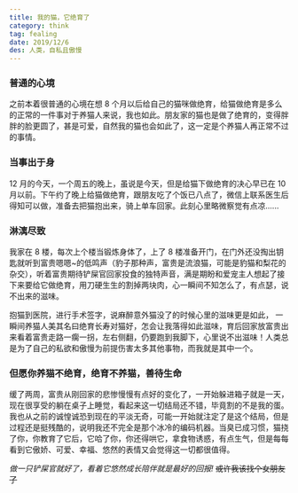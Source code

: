 ```yaml
---
title: 我的猫，它绝育了
category: think
tag: fealing
date: 2019/12/6
des: 人类，自私且傲慢
---
```


### 普通的心境

之前本着很普通的心境在想 8 个月以后给自己的猫咪做绝育，给猫做绝育是多么的正常的一件事对于养猫人来说，我也如此。朋友家的猫也是做了绝育的，变得胖胖的脸更圆了，甚是可爱，自然我的猫也会如此了，这一定是个养猫人再正常不过的事情。

### 当事出于身

12 月的今天，一个周五的晚上，虽说是今天，但是给猫下做绝育的决心早已在 10 月以前。下午约了晚上给猫做绝育，跟朋友吃了个饭已八点了，微信上联系医生后得知可以做，准备去把猫抱出来，骑上单车回家。此刻心里略微察觉有点凉......

### 淋漓尽致

我家在 8 楼，每次上个楼当锻炼身体了，上了 8 楼准备开门，在门外还没掏出钥匙就听到富贵嗯嗯~的低鸣声（豹子那种声，富贵是流浪猫，可能是豹猫和梨花的杂交），听着富贵期待铲屎官回家投食的独特声音，满是期盼和爱宠主人想起了接下来要给它做绝育，用刀硬生生的割掉两块肉，心一瞬间不知怎么了，有点瑟，说不出来的滋味。

抱猫到医院，进行手术签字，说麻醉意外猫没了的时候心里的滋味更是如此，
一瞬间养猫人美其名曰绝育长寿对猫好，怎会让我落得如此滋味，育后回家放富贵出来看着富贵走路一瘸一拐，左右侧翻，仍要跑到我脚下，心里说不出滋味！人类总是为了自己的私欲和傲慢为前提伤害太多其他事物，而我就是其中一个。

### 但愿你养猫不绝育，绝育不养猫，善待生命

缓了两周，富贵从刚回家的悲惨慢慢有点好的变化了，一开始躲进箱子就是一天，现在很享受的躺在桌子上睡觉，看起来这一切结局还不错，毕竟割的不是我的蛋。我也从之前的诚惶诚恐到现在的平淡无奇，可能一开始就注定了是这个结局，但是过程还是挺残酷的，说明我还不完全是那个冰冷的编码机器。当臭已成习惯，猫挠了你，你教育了它后，它哈了你，你还得哄它，拿食物诱惑，有点生气，但是每每看到它傲娇、可爱、幸福、悠然的表情又会觉得这一切都很值得。

_做一只铲屎官就好了，看着它悠然成长陪伴就是最好的回报!_ ~~或许我该找个女朋友了~~
